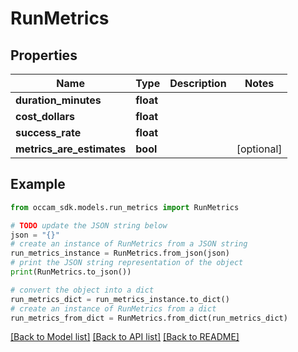 # RunMetrics


## Properties

Name | Type | Description | Notes
------------ | ------------- | ------------- | -------------
**duration_minutes** | **float** |  | 
**cost_dollars** | **float** |  | 
**success_rate** | **float** |  | 
**metrics_are_estimates** | **bool** |  | [optional] 

## Example

```python
from occam_sdk.models.run_metrics import RunMetrics

# TODO update the JSON string below
json = "{}"
# create an instance of RunMetrics from a JSON string
run_metrics_instance = RunMetrics.from_json(json)
# print the JSON string representation of the object
print(RunMetrics.to_json())

# convert the object into a dict
run_metrics_dict = run_metrics_instance.to_dict()
# create an instance of RunMetrics from a dict
run_metrics_from_dict = RunMetrics.from_dict(run_metrics_dict)
```
[[Back to Model list]](../README.md#documentation-for-models) [[Back to API list]](../README.md#documentation-for-api-endpoints) [[Back to README]](../README.md)


